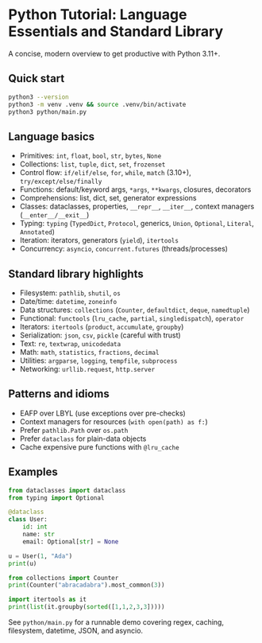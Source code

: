 # Python Tutorial: Language Essentials and Standard Library

A concise, modern overview to get productive with Python 3.11+.

## Quick start

```bash
python3 --version
python3 -m venv .venv && source .venv/bin/activate
python3 python/main.py
```

## Language basics

- Primitives: `int`, `float`, `bool`, `str`, `bytes`, `None`
- Collections: `list`, `tuple`, `dict`, `set`, `frozenset`
- Control flow: `if/elif/else`, `for`, `while`, `match` (3.10+), `try/except/else/finally`
- Functions: default/keyword args, `*args`, `**kwargs`, closures, decorators
- Comprehensions: list, dict, set, generator expressions
- Classes: dataclasses, properties, `__repr__`, `__iter__`, context managers (`__enter__/__exit__`)
- Typing: `typing` (`TypedDict`, `Protocol`, generics, `Union`, `Optional`, `Literal`, `Annotated`)
- Iteration: iterators, generators (`yield`), `itertools`
- Concurrency: `asyncio`, `concurrent.futures` (threads/processes)

## Standard library highlights

- Filesystem: `pathlib`, `shutil`, `os`
- Date/time: `datetime`, `zoneinfo`
- Data structures: `collections` (`Counter`, `defaultdict`, `deque`, `namedtuple`)
- Functional: `functools` (`lru_cache`, `partial`, `singledispatch`), `operator`
- Iterators: `itertools` (`product`, `accumulate`, `groupby`)
- Serialization: `json`, `csv`, `pickle` (careful with trust)
- Text: `re`, `textwrap`, `unicodedata`
- Math: `math`, `statistics`, `fractions`, `decimal`
- Utilities: `argparse`, `logging`, `tempfile`, `subprocess`
- Networking: `urllib.request`, `http.server`

## Patterns and idioms

- EAFP over LBYL (use exceptions over pre-checks)
- Context managers for resources (`with open(path) as f:`)
- Prefer `pathlib.Path` over `os.path`
- Prefer `dataclass` for plain-data objects
- Cache expensive pure functions with `@lru_cache`

## Examples

```python
from dataclasses import dataclass
from typing import Optional

@dataclass
class User:
    id: int
    name: str
    email: Optional[str] = None

u = User(1, "Ada")
print(u)
```

```python
from collections import Counter
print(Counter("abracadabra").most_common(3))
```

```python
import itertools as it
print(list(it.groupby(sorted([1,1,2,3,3]))))
```

See `python/main.py` for a runnable demo covering regex, caching, filesystem, datetime, JSON, and asyncio.
